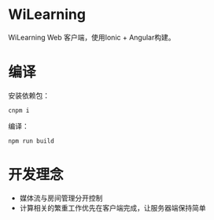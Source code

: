 # WiLearning
WiLearning Web 客户端，使用Ionic + Angular构建。

# 编译
安装依赖包：
```
cnpm i
```
编译：
```
npm run build
```

# 开发理念
* 媒体流与房间管理分开控制
* 计算相关的繁重工作优先在客户端完成，让服务器端保持简单

